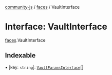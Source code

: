 [community-js](../README.md) / [faces](../modules/faces.md) / VaultInterface

# Interface: VaultInterface

[faces](../modules/faces.md).VaultInterface

## Indexable

▪ [key: `string`]: [`VaultParamsInterface`](faces.VaultParamsInterface.md)[]
